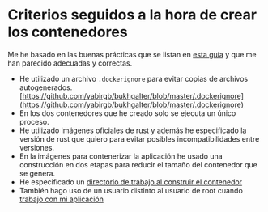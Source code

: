 # Criterios seguidos a la hora de crear los contenedores

Me he basado en las buenas prácticas que se listan en [esta guía](https://jsitech1.gitbooks.io/meet-docker/content/mejores_practicas_dockerfiles.html) y que me han parecido adecuadas
y correctas. 

- He utilizado un archivo `.dockerignore` para evitar copias de archivos autogenerados. 
[https://github.com/yabirgb/bukhgalter/blob/master/.dockerignore](https://github.com/yabirgb/bukhgalter/blob/master/.dockerignore)
- En los dos contenedores que he creado solo se ejecuta un único proceso.
- He utilizado imágenes oficiales de rust y además he especificado la versión de rust 
que quiero para evitar posibles incompatibilidades entre versiones.
- En la imágenes para contenerizar la aplicación he usado una construcción en dos etapas
para reducir el tamaño del contenedor que se genera.
- He especificado un [directorio de trabajo al construir el contenedor](https://github.com/yabirgb/bukhgalter/blob/master/dockerfiles/testing/slim/Dockerfile)
- También hago uso de un usuario distinto al usuario de root cuando [trabajo con mi aplicación](https://github.com/yabirgb/bukhgalter/blob/master/dockerfiles/alpine/Dockerfile)